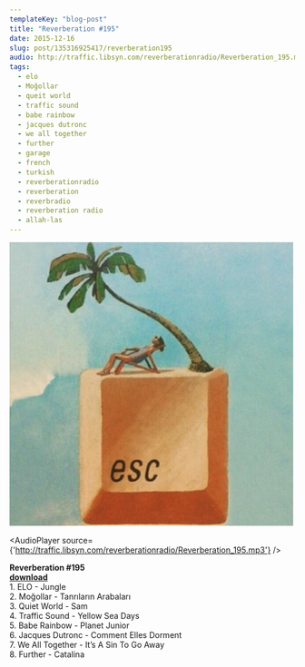 ```yaml
---
templateKey: "blog-post"
title: "Reverberation #195"
date: 2015-12-16
slug: post/135316925417/reverberation195
audio: http://traffic.libsyn.com/reverberationradio/Reverberation_195.mp3
tags:
  - elo
  - Moğollar
  - queit world
  - traffic sound
  - babe rainbow
  - jacques dutronc
  - we all together
  - further
  - garage
  - french
  - turkish
  - reverberationradio
  - reverberation
  - reverbradio
  - reverberation radio
  - allah-las
---
```


![Reverberation #195](../images/0444fdf5706ff952c55088e704e1347060815109b56745e6ebedea51b0eff218.png)

<AudioPlayer source={'http://traffic.libsyn.com/reverberationradio/Reverberation_195.mp3'} />

<p><b>Reverberation #195<br /><a href="http://traffic.libsyn.com/reverberationradio/Reverberation_195.mp3">download</a></b><br />1. ELO - Jungle<br />2. Mo&#287;ollar - Tanr&#305;lar&#305;n Arabalar&#305;<br />3. Quiet World - Sam<br />4. Traffic Sound - Yellow Sea Days<br />5. Babe Rainbow - Planet Junior<br />6. Jacques Dutronc - Comment Elles Dorment<br />7. We All Together - It&rsquo;s A Sin To Go Away<br />8. Further - Catalina</p>
